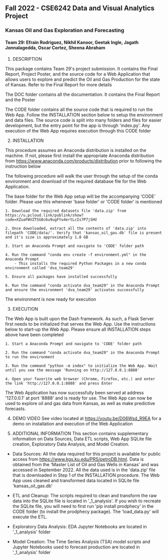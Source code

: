 ## Fall 2022 - CSE6242 Data and Visual Analytics Project
### Kansas Oil and Gas Exploration and Forecasting
#### Team 29: Efrain Rodriguez, Nikhil Kanoor, Geetak Ingle, Jagath Jonnalagedda, Oscar Cortez, Sheena Abraham


1) DESCRIPTION

This package contains Team 29's project submission. It contains the Final Report, Project Poster, and the source code for a Web Application that allows users to explore and predict the Oil and Gas Production for the state of Kansas. Refer to the Final Report for more details

The DOC folder contains all the documentation. It contains the Final Report and the Poster

The CODE folder contains all the source code that is required to run the Web App. Follow the INSTALLATION section below to setup the environment and data files. The source code is split into many folders and files for easier development, but the entry point for the app is through 'index.py'. Any execution of the Web App requires execution through this CODE folder


2) INSTALLATION

This procedure assumes an Anaconda distribution is installed on the machine. If not, please first install the appropriate Anaconda distribution from 
https://www.anaconda.com/products/distribution prior to following the instruction below

The following procedure will walk the user through the setup of the conda environment and download of the required database file for the Web Application. 

The base folder for the Web App setup will be the accompanying 'CODE' folder. Please use this whenever 'base folder' or 'CODE folder' is mentioned

    1. Download the required datasets file 'data.zip' from https://u.pcloud.link/publink/show?code=XZuaFWVZTSG8c6u9ugFYu4ertLcIs7P7jSHV

    2. Once downloaded, extract all the contents of 'data.zip' into filepath 'CODE/data/'. Verify that 'kansas_oil_gas.db' file is present and it's size is approximately 1.8 GB
    
    3. Start an Anaconda Prompt and navigate to 'CODE' folder path

    4. Run the command "conda env create -f environment.yml" in the Anaconda Prompt
        - This installs the required Python Packages in a new conda environment called 'dva_team29'
    
    5. Ensure all packages have installed successfully
    
    6. Run the command "conda activate dva_team29" in the Anaconda Prompt and ensure the environment 'dva_team29' activates successfully

The environment is now ready for execution


3) EXECUTION

The Web App is built upon the Dash framework. As such, a Flask Server first needs to be initialized that serves the Web App. Use the instructions below to start-up the Web App. Please ensure all INSTALLATION steps above have been completed

    1. Start a Anaconda Prompt and navigate to 'CODE' folder path

    2. Run the command "conda activate dva_team29" in the Anaconda Prompt to run the environment

    3. Run the command "python -m index" to initialize the Web App. Wait until you see the message 'Running on http://127.0.0.1:8888' 

    4. Open your favorite web browser (Chrome, Firefox, etc.) and enter the link 'http://127.0.0.1:8888' and press Enter
    
The Web Application has now successfully been served at address '127.0.0.1' at port '8888' and is ready for use. The Web App can now be used to explore oil and gas data from Kansas, as well as make predictive forecasts.


4) DEMO VIDEO
See video located at https://youtu.be/D06Wsd_R9EA for a demo on installation and execution of the Web Application


5) ADDITIONAL INFORMATION
This section contains supplementary information on Data Sources, Data ETL scripts, Web App SQLite file creation, Exploratory Data Analysis, and Model Creation.

- Data Sources: All the data required for this project is available for public access from https://www.kgs.ku.edu/PRS/petroDB.html. Data is obtained from the 'Master List of Oil and Gas Wells in Kansas' and was accessed in September 2022. All the data used is in the 'data.zip' file that is downloaded in Step 1 of the INSTALLATION procedure. The Web App uses cleaned and transformed data located in SQLite file 'kansas_oil_gas.db'

- ETL and Cleanup: The scripts required to clean and transform the raw data into the SQLite file is located in '_1_analysis'. If you wish to recreate the SQLite file, you will need to first run 'pip install prodphecy' in the CODE folder (to install the prodphecy package). The 'load_data.py' will execute the ETL.

- Exploratory Data Analysis: EDA Jupyter Notebooks are located in '_1_analysis' folder

- Model Creation: The Time Series Analysis (TSA) model scripts and Jupyter Notebooks used to forecast production are located in '_1_analysis' folder
